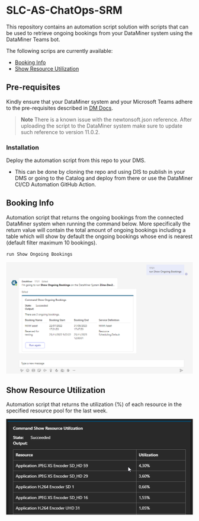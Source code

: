 # SLC-AS-ChatOps-SRM

This repository contains an automation script solution with scripts that can be used to retrieve ongoing bookings from your DataMiner system using the DataMiner Teams bot.

The following scrips are currently available:

- [Booking Info](#booking-info)
- [Show Resource Utilization](#show-resource-utilization)

## Pre-requisites

Kindly ensure that your DataMiner system and your Microsoft Teams adhere to the pre-requisites described in [DM Docs](https://docs.dataminer.services/user-guide/Cloud_Platform/TeamsBot/Microsoft_Teams_Chat_Integration.html#server-side-prerequisites).

> **Note**
> There is a known issue with the newtonsoft.json reference. After uploading the script to the DataMiner system make sure to update such reference to version 11.0.2.

### Installation

Deploy the automation script from this repo to your DMS.
   - This can be done by cloning the repo and using DIS to publish in your DMS or going to the Catalog and deploy from there or use the DataMiner CI/CD Automation GitHub Action.

## Booking Info

Automation script that returns the ongoing bookings from the connected DataMiner system when running the command below. More specifically the return value will contain the total amount of ongoing bookings including a table which will show by default the ongoing bookings whose end is nearest (default filter maximum 10 bookings).

```
run Show Ongoing Bookings
```

![Booking Info example](/Documentation/OngoingBookingsChatOpsCommand.png)

## Show Resource Utilization

Automation script that returns the utilization (%) of each resource in the specified resource pool for the last week.

![Resource Utilization](/Documentation/ResourceUtilization.png)
